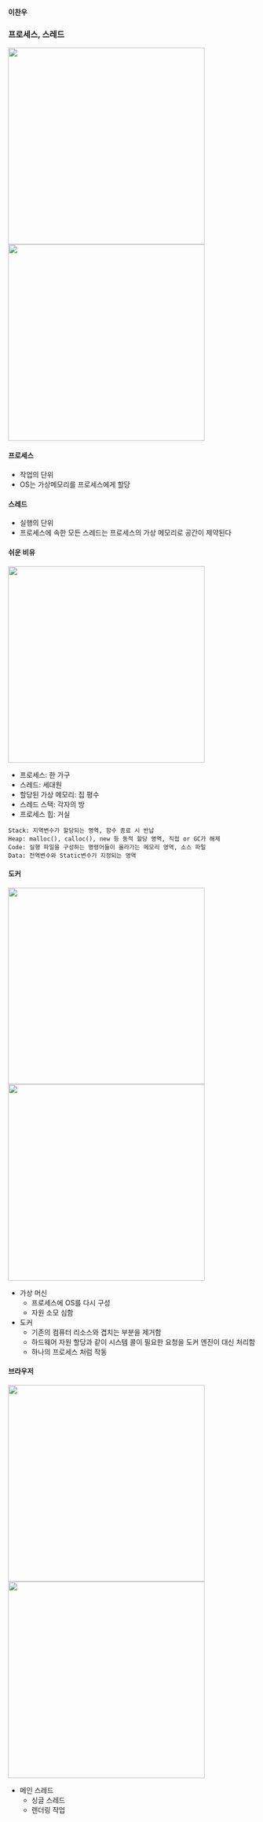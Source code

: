 #### 이찬우

### 프로세스, 스레드
<div>
    <img src="https://gmlwjd9405.github.io/images/os-process-and-thread/process.png" width=400/>

   <img src="https://gmlwjd9405.github.io/images/os-process-and-thread/thread.png" width=400 />
    
</div>

#### 프로세스
- 작업의 단위
- OS는 가상메모리를 프로세스에게 할당 

#### 스레드
- 실행의 단위
- 프로세스에 속한 모든 스레드는 프로세스의 가상 메모리로 공간이 제약된다


#### 쉬운 비유
<img src="https://user-images.githubusercontent.com/59993347/207027505-92f5fe81-718d-49fe-9676-1fe6661c8bb3.jpg" width=400 />

- 프로세스: 한 가구
- 스레드: 세대원
- 할당된 가상 메모리: 집 평수 
- 스레드 스택: 각자의 방
- 프로세스 힙: 거실

```
Stack: 지역변수가 할당되는 영역, 함수 종료 시 반납
Heap: malloc(), calloc(), new 등 동적 할당 영역, 직접 or GC가 해제
Code: 실행 파일을 구성하는 명령어들이 올라가는 메모리 영역, 소스 파일
Data: 전역변수와 Static변수가 지정되는 영역
```

#### 도커

<div>
    <img src="https://user-images.githubusercontent.com/59993347/207033161-55e114ef-e965-4d3e-b89d-f71c5a746fc9.jpg" width=400/>

   <img src="https://user-images.githubusercontent.com/59993347/207033159-c0e284df-5299-4945-a311-3b181852dcaf.jpg" width=400 />
    
</div>

- 가상 머신
    - 프로세스에 OS를 다시 구성
    - 자원 소모 심함
- 도커
    - 기존의 컴퓨터 리소스와 겹치는 부분을 제거함
    - 하드웨어 자원 할당과 같이 시스템 콜이 필요한 요청을 도커 엔진이 대신 처리함
    - 하나의 프로세스 처럼 작동


#### 브라우저
<img src="https://image.toast.com/aaaadh/real/2018/techblog/b1493856379d11e69c16a9a4cf841567.png" width=400 />

<img src="https://miro.medium.com/max/1400/1*pjRSYsfW-D8MCrGh9LS_4Q.png" width=400 />

- 메인 스레드
    - 싱글 스레드
    - 렌더링 작업

